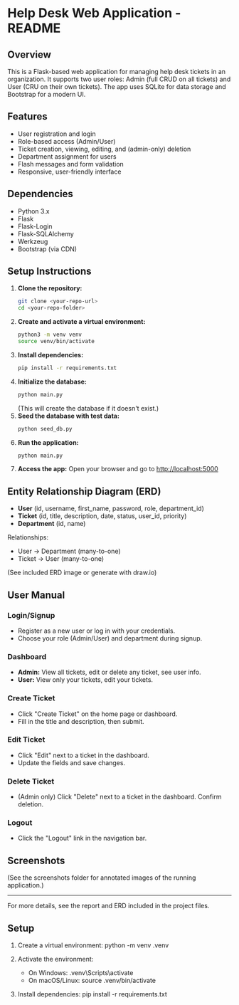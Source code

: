 # Help Desk Web Application - README

## Overview
This is a Flask-based web application for managing help desk tickets in an organization. It supports two user roles: Admin (full CRUD on all tickets) and User (CRU on their own tickets). The app uses SQLite for data storage and Bootstrap for a modern UI.

## Features
- User registration and login
- Role-based access (Admin/User)
- Ticket creation, viewing, editing, and (admin-only) deletion
- Department assignment for users
- Flash messages and form validation
- Responsive, user-friendly interface

## Dependencies
- Python 3.x
- Flask
- Flask-Login
- Flask-SQLAlchemy
- Werkzeug
- Bootstrap (via CDN)

## Setup Instructions
1. **Clone the repository:**
   ```sh
   git clone <your-repo-url>
   cd <your-repo-folder>
   ```
2. **Create and activate a virtual environment:**
   ```sh
   python3 -m venv venv
   source venv/bin/activate
   ```
3. **Install dependencies:**
   ```sh
   pip install -r requirements.txt
   ```
4. **Initialize the database:**
   ```sh
   python main.py
   ```
   (This will create the database if it doesn't exist.)
5. **Seed the database with test data:**
   ```sh
   python seed_db.py
   ```
6. **Run the application:**
   ```sh
   python main.py
   ```
7. **Access the app:**
   Open your browser and go to [http://localhost:5000](http://localhost:5000)

## Entity Relationship Diagram (ERD)
- **User** (id, username, first_name, password, role, department_id)
- **Ticket** (id, title, description, date, status, user_id, priority)
- **Department** (id, name)

Relationships:
- User → Department (many-to-one)
- Ticket → User (many-to-one)

(See included ERD image or generate with draw.io)

## User Manual
### Login/Signup
- Register as a new user or log in with your credentials.
- Choose your role (Admin/User) and department during signup.

### Dashboard
- **Admin:** View all tickets, edit or delete any ticket, see user info.
- **User:** View only your tickets, edit your tickets.

### Create Ticket
- Click "Create Ticket" on the home page or dashboard.
- Fill in the title and description, then submit.

### Edit Ticket
- Click "Edit" next to a ticket in the dashboard.
- Update the fields and save changes.

### Delete Ticket
- (Admin only) Click "Delete" next to a ticket in the dashboard. Confirm deletion.

### Logout
- Click the "Logout" link in the navigation bar.

## Screenshots
(See the screenshots folder for annotated images of the running application.)

---
For more details, see the report and ERD included in the project files.

## Setup

1. Create a virtual environment:
   python -m venv .venv

2. Activate the environment:
   - On Windows: .venv\Scripts\activate
   - On macOS/Linux: source .venv/bin/activate

3. Install dependencies:
   pip install -r requirements.txt
